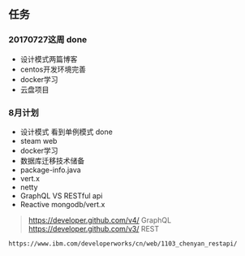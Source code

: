 ## 任务
### 20170727这周 done
* 设计模式两篇博客
* centos开发环境完善
* docker学习
* 云盘项目

### 8月计划
* 设计模式 看到单例模式 done
* steam web
* docker学习
* 数据库迁移技术储备
* package-info.java
* vert.x
* netty
* GraphQL VS RESTful api  
* Reactive mongodb/vert.x
 >   https://developer.github.com/v4/ GraphQL
    https://developer.github.com/v3/ REST
    
    https://www.ibm.com/developerworks/cn/web/1103_chenyan_restapi/
